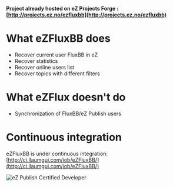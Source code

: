 __Project already  hosted on eZ Projects Forge : [http://projects.ez.no/ezfluxbb](http://projects.ez.no/ezfluxbb)__

What eZFluxBB does
==================
* Recover current user FluxBB in eZ
* Recover statistics
* Recover online users list
* Recover topics with different filters

What eZFlux doesn't do
======================
* Synchronization of FluxBB/eZ Publish users

Continuous integration
======================
eZFluxBB is under continuous integration: [http://ci.llaumgui.com/job/eZFluxBB/](http://ci.llaumgui.com/job/eZFluxBB/)

![eZ Publish Certified Developer](http://www.llaumgui.com/images/ezcertdev.png)
